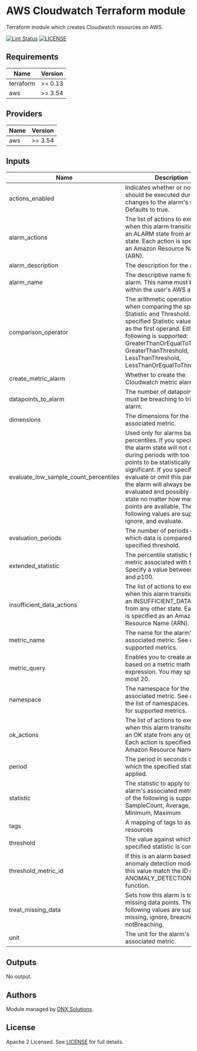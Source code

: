 # AWS Cloudwatch Terraform module

Terraform module which creates Cloudwatch resources on AWS.

[![Lint Status](https://github.com/DNXLabs/terraform-aws-cloudwatch/workflows/Lint/badge.svg)](https://github.com/DNXLabs/terraform-aws-cloudwatch/actions)
[![LICENSE](https://img.shields.io/github/license/DNXLabs/terraform-aws-cloudwatch)](https://github.com/DNXLabs/terraform-aws-cloudwatch/blob/master/LICENSE)

<!--- BEGIN_TF_DOCS --->

## Requirements

| Name | Version |
|------|---------|
| terraform | >= 0.13 |
| aws | >= 3.54 |

## Providers

| Name | Version |
|------|---------|
| aws | >= 3.54 |

## Inputs

| Name | Description | Type | Default | Required |
|------|-------------|------|---------|:--------:|
| actions\_enabled | Indicates whether or not actions should be executed during any changes to the alarm's state. Defaults to true. | `bool` | `true` | no |
| alarm\_actions | The list of actions to execute when this alarm transitions into an ALARM state from any other state. Each action is specified as an Amazon Resource Name (ARN). | `list(string)` | `null` | no |
| alarm\_description | The description for the alarm. | `string` | `null` | no |
| alarm\_name | The descriptive name for the alarm. This name must be unique within the user's AWS account. | `string` | n/a | yes |
| comparison\_operator | The arithmetic operation to use when comparing the specified Statistic and Threshold. The specified Statistic value is used as the first operand. Either of the following is supported: GreaterThanOrEqualToThreshold, GreaterThanThreshold, LessThanThreshold, LessThanOrEqualToThreshold. | `string` | n/a | yes |
| create\_metric\_alarm | Whether to create the Cloudwatch metric alarm | `bool` | `true` | no |
| datapoints\_to\_alarm | The number of datapoints that must be breaching to trigger the alarm. | `number` | `null` | no |
| dimensions | The dimensions for the alarm's associated metric. | `any` | `null` | no |
| evaluate\_low\_sample\_count\_percentiles | Used only for alarms based on percentiles. If you specify ignore, the alarm state will not change during periods with too few data points to be statistically significant. If you specify evaluate or omit this parameter, the alarm will always be evaluated and possibly change state no matter how many data points are available. The following values are supported: ignore, and evaluate. | `string` | `null` | no |
| evaluation\_periods | The number of periods over which data is compared to the specified threshold. | `number` | n/a | yes |
| extended\_statistic | The percentile statistic for the metric associated with the alarm. Specify a value between p0.0 and p100. | `string` | `null` | no |
| insufficient\_data\_actions | The list of actions to execute when this alarm transitions into an INSUFFICIENT\_DATA state from any other state. Each action is specified as an Amazon Resource Name (ARN). | `list(string)` | `null` | no |
| metric\_name | The name for the alarm's associated metric. See docs for supported metrics. | `string` | `null` | no |
| metric\_query | Enables you to create an alarm based on a metric math expression. You may specify at most 20. | `any` | `[]` | no |
| namespace | The namespace for the alarm's associated metric. See docs for the list of namespaces. See docs for supported metrics. | `string` | `null` | no |
| ok\_actions | The list of actions to execute when this alarm transitions into an OK state from any other state. Each action is specified as an Amazon Resource Name (ARN). | `list(string)` | `null` | no |
| period | The period in seconds over which the specified statistic is applied. | `string` | `null` | no |
| statistic | The statistic to apply to the alarm's associated metric. Either of the following is supported: SampleCount, Average, Sum, Minimum, Maximum | `string` | `null` | no |
| tags | A mapping of tags to assign to all resources | `map(string)` | `{}` | no |
| threshold | The value against which the specified statistic is compared. | `number` | `null` | no |
| threshold\_metric\_id | If this is an alarm based on an anomaly detection model, make this value match the ID of the ANOMALY\_DETECTION\_BAND function. | `string` | `null` | no |
| treat\_missing\_data | Sets how this alarm is to handle missing data points. The following values are supported: missing, ignore, breaching and notBreaching. | `string` | `"missing"` | no |
| unit | The unit for the alarm's associated metric. | `string` | `null` | no |

## Outputs

No output.

<!--- END_TF_DOCS --->

## Authors

Module managed by [DNX Solutions](https://github.com/DNXLabs).

## License

Apache 2 Licensed. See [LICENSE](https://github.com/DNXLabs/terraform-aws-cloudwatch-template/blob/master/LICENSE) for full details.